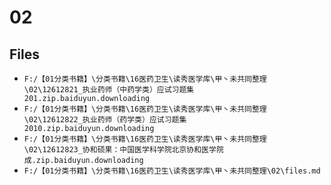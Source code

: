 # 02

## Files

- `F:/【01分类书籍】\分类书籍\16医药卫生\读秀医学库\甲丶未共同整理\02\12612821_执业药师（中药学类）应试习题集  201.zip.baiduyun.downloading`
- `F:/【01分类书籍】\分类书籍\16医药卫生\读秀医学库\甲丶未共同整理\02\12612822_执业药师（药学类）应试习题集  2010.zip.baiduyun.downloading`
- `F:/【01分类书籍】\分类书籍\16医药卫生\读秀医学库\甲丶未共同整理\02\12612823_协和硕果：中国医学科学院北京协和医学院成.zip.baiduyun.downloading`
- `F:/【01分类书籍】\分类书籍\16医药卫生\读秀医学库\甲丶未共同整理\02\files.md`
